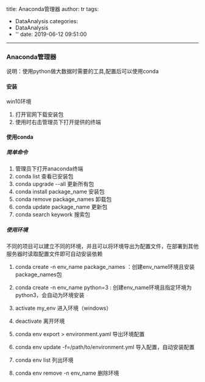 title: Anaconda管理器
author: tr
tags:
  - DataAnalysis
categories:
  - DataAnalysis
  - ''
date: 2019-06-12 09:51:00
---
### Anaconda管理器

说明：使用python做大数据时需要的工具,配置后可以使用conda
<!--more-->

#### 安装

win10环境

1. 打开官网下载安装包
2. 使用时右击管理员下打开提供的终端


#### 使用conda

##### 简单命令
1. 管理员下打开anaconda终端
2. conda list 查看已安装包
3. conda upgrade    --all  更新所有包
4. conda install package_name 安装包
5. conda remove package_names 卸载包
6. conda update package_name 更新包
7. conda search keywork 搜索包

##### 使用环境

不同的项目可以建立不同的环境，并且可以将环境导出为配置文件，在部署到其他服务器时读取配置文件即可自动安装依赖

1. conda create -n env_name package_names ：创建env_name环境且安装 package_names包

2. conda create -n env_name python=3 : 创建env_name环境且指定环境为python3，会自动为环境安装

3. activate my_env 进入环境（windows）

4. deactivate 离开环境

5. conda env export > environment.yaml  导出环境配置

6. conda env update -f=/path/to/environment.yml 导入配置，自动安装配置

7. conda env list 列出环境

8. conda env remove -n env_name 删除环境

